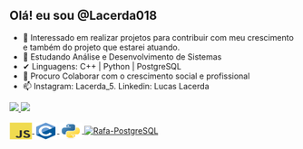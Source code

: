 ## Olá! eu sou @Lacerda018
- 👀 Interessado em realizar projetos para contribuir com meu crescimento e também do projeto que estarei atuando.
- 🌱 Estudando Análise e Desenvolvimento de Sistemas
- ✔  Linguagens: C++ | Python | PostgreSQL
- 💞️ Procuro Colaborar com o crescimento social e profissional 
- 📫 Instagram: Lacerda_5. Linkedin: Lucas Lacerda

<div>
  <a href="https://github.com/Lacerda018">
  <img height="180em" src="https://github-readme-stats.vercel.app/api?username=Lacerda018&show_icons=false&theme=dracula&include_all_commits=false&count_private=true"/>
  <img height="180em" src="https://github-readme-stats.vercel.app/api/top-langs/?username=Lacerda018&layout=compact&langs_count=16&theme=dracula"/>
</div>

<div style="display: inline_block"><br>
  <img align="center" alt="Rafa-Javascript" height="30" width="40" src="https://raw.githubusercontent.com/devicons/devicon/master/icons/javascript/javascript-original.svg">
  <img align="center" alt="Rafa-C" height="30" width="40" src="https://raw.githubusercontent.com/devicons/devicon/master/icons/c/c-original.svg">
  <img align="center" alt="Rafa-Python" height="30" width="40" src="https://raw.githubusercontent.com/devicons/devicon/master/icons/python/python-original.svg">
  <img align="center" alt="Rafa-PostgreSQL" height="30" width="40" src="https://icongr.am/devicon/postgresql-original.svg?size=128&color=currentColor.svg">
</div>
